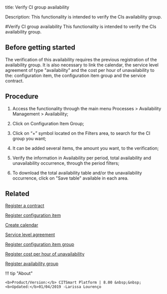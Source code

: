 title: Verify CI group availability

Description: This functionality is intended to verify the CIs availability group.

#Verify CI group availability
This functionality is intended to verify the CIs availability group.

Before getting started
--------------------------

The verification of this availability requires the previous registration of the
availability group. It is also necessary to link the calendar, the service level
agreement of type "availability" and the cost per hour of unavailability to the:
configuration item, the configuration item group and the service contract.

Procedure
-------------

1.  Access the functionality through the main menu Processes \> Availability
    Management \> Availability;

2.  Click on Configuration Item Group;

3.  Click on “+” symbol located on the Filters area, to search for the CI group
    you want;

4.  It can be added several items, the amount you want, to the verification;

5.  Verify the information in Availability per period, total availability and
    unavailability occurrence, through the period filters;

6.  To download the total availability table and/or the unavailability
    occurrence, click on "Save table" available in each area.

Related
-----------

   [Register a contract](/en-us/citsmart-platform-8/additional-features/contract-management/use/register-contract.html)

   [Register configuration item](/en-us/citsmart-platform-8/processes/configuration/use/register-CI.html)

   [Create calendar](/en-us/citsmart-platform-8/platform-administration/time/create-calendar.html) 

   [Service level agreement](/en-us/citsmart-platform-8/processes/service-level/use/service-level-agreement.html)

  [Register configuration item group](/en-us/citsmart-platform-8/processes/configuration/configuration/register-configuration-item-group.html) 

   [Register cost per hour of unavailability](/en-us/citsmart-platform-8/processes/configuration/use/cost-per-hour-unavailability.html)

  [Register availability group](/en-us/citsmart-platform-8/processes/availability/configuration/register-availability-group.html) 

!!! tip "About"

    <b>Product/Version:</b> CITSmart Platform | 8.00 &nbsp;&nbsp;
    <b>Updated:</b>01/04/2019 -Larissa Lourenço

